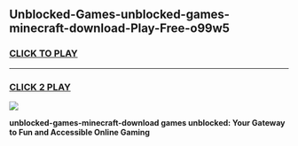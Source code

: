 
## Unblocked-Games-unblocked-games-minecraft-download-Play-Free-o99w5
<h3>
<a href="https://premium76.site?title=unblocked-games-minecraft-download&ref=20A">CLICK TO PLAY</a></h3>
<hr>

<h3>
<a href="https://premium76.site?title=unblocked-games-minecraft-download&ref=20A">CLICK 2 PLAY</a>
  
</h3>

<a href="https://premium76.site?title=unblocked-games-minecraft-download&ref=20A"><img src="https://clearcache.store/games.png"></a>


**unblocked-games-minecraft-download games unblocked: Your Gateway to Fun and Accessible Online Gaming**
